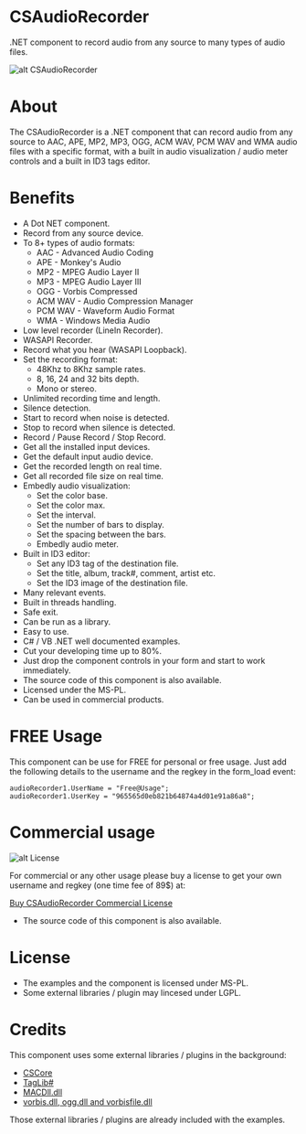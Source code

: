 # CSAudioRecorder
.NET component to record audio from any source to many types of audio files.

![alt CSAudioRecorder](https://www.microncode.com/developers/cs-audio-recorder/images/cs-audio-recorder.png "CSAudioRecorder")

# About
The CSAudioRecorder is a .NET component that can record audio from any source to AAC, APE, MP2, MP3, OGG, ACM WAV, PCM WAV and WMA audio files with a specific format, with a built in audio visualization / audio meter controls and a built in ID3 tags editor.

# Benefits
- A Dot NET component.
- Record from any source device.
- To 8+ types of audio formats:
	- AAC - Advanced Audio Coding
	- APE - Monkey's Audio
	- MP2 - MPEG Audio Layer II
	- MP3 - MPEG Audio Layer III
	- OGG - Vorbis Compressed
	- ACM WAV - Audio Compression Manager
	- PCM WAV - Waveform Audio Format
	- WMA - Windows Media Audio
- Low level recorder (LineIn Recorder).
- WASAPI Recorder.
- Record what you hear (WASAPI Loopback).
- Set the recording format:
	- 48Khz to 8Khz sample rates.
	- 8, 16, 24 and 32 bits depth.
	- Mono or stereo.
- Unlimited recording time and length.
- Silence detection.
- Start to record when noise is detected.
- Stop to record when silence is detected.
- Record / Pause Record / Stop Record.
- Get all the installed input devices.
- Get the default input audio device.
- Get the recorded length on real time.
- Get all recorded file size on real time.
- Embedly audio visualization:
	- Set the color base.
	- Set the color max.
	- Set the interval.
	- Set the number of bars to display.
	- Set the spacing between the bars.
	- Embedly audio meter.
- Built in ID3 editor:
	- Set any ID3 tag of the destination file.
	- Set the title, album, track#, comment, artist etc.
	- Set the ID3 image of the destination file.
- Many relevant events.
- Built in threads handling.
- Safe exit.
- Can be run as a library.
- Easy to use.
- C# / VB .NET well documented examples.
- Cut your developing time up to 80%.
- Just drop the component controls in your form and start to work immediately.
- The source code of this component is also available.
- Licensed under the MS-PL.
- Can be used in commercial products.

# FREE Usage
This component can be use for FREE for personal or free usage. Just add the following details to the username and the regkey in the form_load event:

```
audioRecorder1.UserName = "Free@Usage";
audioRecorder1.UserKey = "965565d0eb821b64874a4d01e91a86a8";
```

# Commercial usage

![alt License](http://www.microncode.com/images/medal128.png "License")

For commercial or any other usage please buy a license to get your own username and regkey (one time fee of 89$) at:

[Buy CSAudioRecorder Commercial License](https://order.shareit.com/cart/add?vendorid=200277377&PRODUCT[300914539]=1)

* The source code of this component is also available.

# License
- The examples and the component is licensed under MS-PL. 
- Some external libraries / plugin may lincesed under LGPL.

# Credits
This component uses some external libraries / plugins in the background:
- [CSCore](https://github.com/filoe/cscore)
- [TagLib#](https://github.com/mono/taglib-sharp)
- [MACDll.dll](https://www.monkeysaudio.com/index.html)
- [vorbis.dll, ogg.dll and vorbisfile.dll](https://www.monkeysaudio.com/index.html)

Those external libraries / plugins are already included with the examples.
